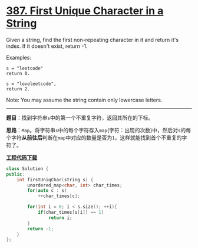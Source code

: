 # [387. First Unique Character in a String](https://leetcode.com/problems/first-unique-character-in-a-string/)

Given a string, find the first non-repeating character in it and return it's index. If it doesn't exist, return -1.

Examples:

    s = "leetcode"
    return 0.

    s = "loveleetcode",
    return 2.
Note: You may assume the string contain only lowercase letters.

-----

**题目**：找到字符串`s`中的第一个不重复字符，返回其所在的下标。

**思路**：`Map`。将字符串`s`中的每个字符存入`map`(字符：出现的次数)中，然后对`s`的每个字符**从前往后**判断在`map`中对应的数量是否为`1`，这样就能找到首个不重复的字符了。

[**工程代码下载**](https://github.com/abesft/leetcode)

```cpp
class Solution {
public:
    int firstUniqChar(string s) {
        unordered_map<char, int> char_times;
        for(auto c : s)
            ++char_times[c];

        for(int i = 0; i < s.size(); ++i){
            if(char_times[s[i]] == 1)
                return i;
        }
        return -1;
    }
};
```